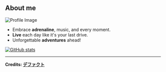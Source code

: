 <h2>About me</h2>

<img src="https://avatars.githubusercontent.com/u/162572088?v=4.jpg" alt="Profile Image">
  
- Embrace **adrenaline**, music, and every moment. 
- **Live** each day like it's your last drive. 
- Unforgettable **adventures** ahead!

[![GitHub stats](https://github-readme-stats.vercel.app/api?username=defakuto&show_icons=true&theme=transparent )](https://github.com/defakuto)

------

**Credits: [デファクト](https://github.com/defakuto)**
